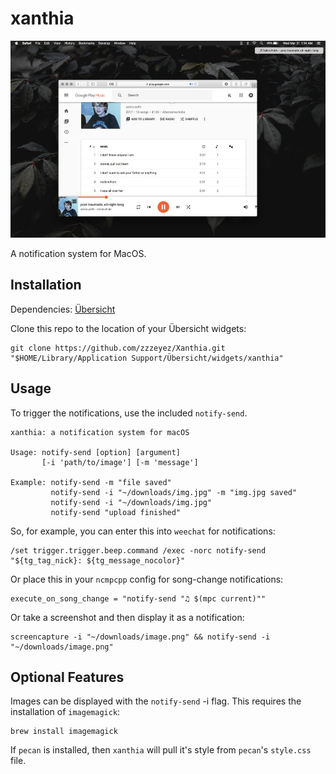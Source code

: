 # xanthia
![Screenshot_2](/screenshots/screenshot1.jpg)

A notification system for MacOS.

## Installation
Dependencies: [Übersicht](http://tracesof.net/uebersicht/)

Clone this repo to the location of your Übersicht widgets:
```
git clone https://github.com/zzzeyez/Xanthia.git "$HOME/Library/Application Support/Übersicht/widgets/xanthia"
```

## Usage
To trigger the notifications, use the included `notify-send`.

```
xanthia: a notification system for macOS

Usage: notify-send [option] [argument]
       [-i 'path/to/image'] [-m 'message']
       
Example: notify-send -m "file saved"
         notify-send -i "~/downloads/img.jpg" -m "img.jpg saved"
         notify-send -i "~/downloads/img.jpg"
         notify-send "upload finished"
 ```

So, for example, you can enter this into `weechat` for notifications:

```
/set trigger.trigger.beep.command /exec -norc notify-send "${tg_tag_nick}: ${tg_message_nocolor}"
```

Or place this in your `ncmpcpp` config for song-change notifications:

```
execute_on_song_change = "notify-send "♫ $(mpc current)""
```

Or take a screenshot and then display it as a notification:

```
screencapture -i "~/downloads/image.png" && notify-send -i "~/downloads/image.png"
```

## Optional Features
Images can be displayed with the `notify-send` -i flag.  This requires the installation of `imagemagick`:
```
brew install imagemagick
```

If `pecan` is installed, then `xanthia` will pull it's style from `pecan`'s `style.css` file.
